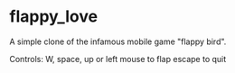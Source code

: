 flappy_love
===========
A simple clone of the infamous mobile game "flappy bird".

Controls:
W, space, up or left mouse to flap
escape to quit
